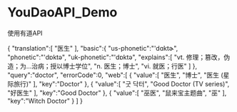 # YouDaoAPI_Demo
使用有道API

{
    "translation":[
        "医生"
    ],
    "basic":{
        "us-phonetic":"'dɑktɚ",
        "phonetic":"'dɒktə",
        "uk-phonetic":"'dɒktə",
        "explains":[
            "vt. 修理；篡改，伪造；为…治病；授以博士学位",
            "n. 医生；博士",
            "vi. 就医；行医"
        ]
    },
    "query":"doctor",
    "errorCode":0,
    "web":[
        {
            "value":[
                "医生",
                "博士",
                "医生 (星际旅行)"
            ],
            "key":"Doctor"
        },
        {
            "value":[
                "굿 닥터",
                "Good Doctor (TV series)",
                "好医生"
            ],
            "key":"Good Doctor"
        },
        {
            "value":[
                "巫医",
                "鼠来宝主题曲",
                "巫"
            ],
            "key":"Witch Doctor"
        }
    ]
}
